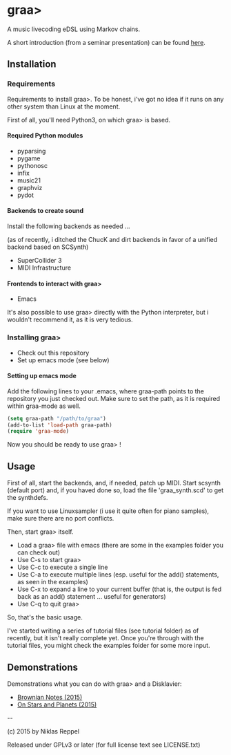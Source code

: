 # graa>
A music livecoding eDSL using Markov chains.

A short introduction (from a seminar presentation) can be found [here](http://www.parkellipsen.de/graa.pdf).

## Installation

### Requirements

Requirements to install graa>. To be honest, i've got no idea if it runs on any other system
than Linux at the moment.

First of all, you'll need Python3, on which graa> is based.

#### Required Python modules

* pyparsing
* pygame
* pythonosc
* infix
* music21
* graphviz
* pydot

#### Backends to create sound

Install the following backends as needed ...

(as of recently, i ditched the ChucK and dirt backends in favor of a unified backend based on SCSynth)

* SuperCollider 3
* MIDI Infrastructure

#### Frontends to interact with graa>

* Emacs

It's also possible to use graa> directly with the Python interpreter, but i wouldn't recommend it, as it
is very tedious.

### Installing graa>

* Check out this repository
* Set up emacs mode (see below)

#### Setting up emacs mode

Add the following lines to your .emacs, where graa-path points to the repository you just checked out.
Make sure to set the path, as it is required within graa-mode as well.

```lisp
(setq graa-path "/path/to/graa")
(add-to-list 'load-path graa-path)
(require 'graa-mode)
```

Now you should be ready to use graa> !

## Usage

First of all, start the backends, and, if needed, patch up MIDI.
Start scsynth (default port) and, if you haved done so, load the file 'graa_synth.scd' to get the synthdefs.

If you want to use Linuxsampler (i use it quite often for piano samples), make sure there are no port conflicts.

Then, start graa> itself.
* Load a graa> file with emacs (there are some in the examples folder you can check out)
* Use C-s to start graa>
* Use C-c to execute a single line
* Use C-a to execute multiple lines (esp. useful for the add() statements, as seen in the examples)
* Use C-x to expand a line to your current buffer (that is, the output is fed back as an add() statement ... useful for generators)
* Use C-q to quit graa>

So, that's the basic usage.

I've started writing a series of tutorial files (see tutorial folder) as of recently, but it isn't really complete yet.
Once you're through with the tutorial files, you might check the examples folder for some more input.

## Demonstrations

Demonstrations what you can do with graa> and a Disklavier:

* [Brownian Notes (2015)](https://vimeo.com/119627859)
* [On Stars and Planets (2015)](https://vimeo.com/119631281)


--

(c) 2015 by Niklas Reppel

Released under GPLv3 or later (for full license text see LICENSE.txt)
